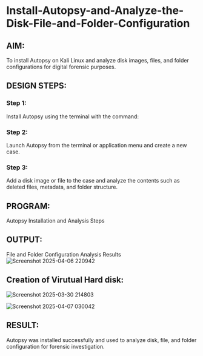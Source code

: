 # Install-Autopsy-and-Analyze-the-Disk-File-and-Folder-Configuration
## AIM:
To install Autopsy on Kali Linux and analyze disk images, files, and folder configurations for digital forensic purposes.

## DESIGN STEPS:
### Step 1:
Install Autopsy using the terminal with the command:

### Step 2:
Launch Autopsy from the terminal or application menu and create a new case.

### Step 3:
Add a disk image or file to the case and analyze the contents such as deleted files, metadata, and folder structure.

## PROGRAM:
Autopsy Installation and Analysis Steps

## OUTPUT:
File and Folder Configuration Analysis Results
![Screenshot 2025-04-06 220942](https://github.com/user-attachments/assets/a306bd6e-f928-4fe5-bf5b-5c33ed6144b2)

## Creation of Virutual Hard disk:
![Screenshot 2025-03-30 214803](https://github.com/user-attachments/assets/f0142075-e27f-4c31-bf0f-0d3340d8c5a9)

![Screenshot 2025-04-07 030042](https://github.com/user-attachments/assets/5798eb1c-3208-4f49-a938-1cf847625efb)

## RESULT:
Autopsy was installed successfully and used to analyze disk, file, and folder configuration for forensic investigation.
